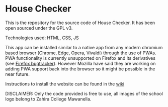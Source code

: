 # House Checker

This is the repository for the source code of House Checker. It has been open sourced under the GPL v3.

Technologies used: HTML, CSS, JS 

This app can be installed similar to a native app from any modern chromium based browser (Chrome, Edge, Opera, Vivaldi) through the use of PWAs. PWA functionality is currently unsupported on Firefox and its derivatives (see [Firefox bugtracker](https://bugzilla.mozilla.org/show_bug.cgi?id=1682593)). However Mozilla have said they are working on adding PWA support back into the browser so it might be possible in the near future.

Instructions to install the website can be found in the [wiki](https://github.com/A-childs-encyclopedia/housechecker/wiki)

DISCLAIMER: Only the code provided is free to use, all images of the school logo belong to Zahira College Mawanella.
